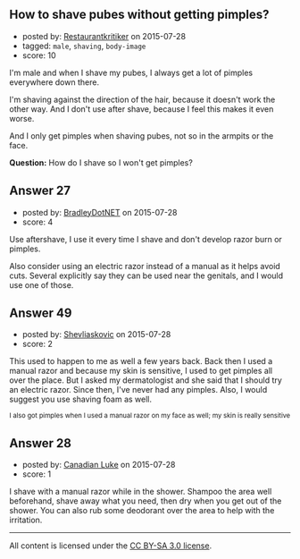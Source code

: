 ## How to shave pubes without getting pimples?

- posted by: [Restaurantkritiker](https://stackexchange.com/users/1236128/restaurantkritiker) on 2015-07-28
- tagged: `male`, `shaving`, `body-image`
- score: 10

I'm male and when I shave my pubes, I always get a lot of pimples everywhere down there.

I'm shaving against the direction of the hair, because it doesn't work the other way. And I don't use after shave, because I feel this makes it even worse.

And I only get pimples when shaving pubes, not so in the armpits or the face.

**Question:** How do I shave so I won't get pimples?


## Answer 27

- posted by: [BradleyDotNET](https://stackexchange.com/users/1989163/bradleydotnet) on 2015-07-28
- score: 4

Use aftershave, I use it every time I shave and don't develop razor burn or pimples.

Also consider using an electric razor instead of a manual as it helps avoid cuts. Several explicitly say they can be used near the genitals, and I would use one of those.


## Answer 49

- posted by: [Shevliaskovic](https://stackexchange.com/users/2701794/shevliaskovic) on 2015-07-28
- score: 2

This used to happen to me as well a few years back. Back then I used a manual razor and because my skin is sensitive, I used to get pimples all over the place. But I asked my dermatologist and she said that I should try an electric razor. Since then, I've never had any pimples. Also, I would suggest you use shaving foam as well. 

<sub>I also got pimples when I used a manual razor on my face as well; my skin is really sensitive</sub>


## Answer 28

- posted by: [Canadian Luke](https://stackexchange.com/users/20957/canadian-luke) on 2015-07-28
- score: 1

I shave with a manual razor while in the shower. Shampoo the area well beforehand, shave away what you need, then dry when you get out of the shower. You can also rub some deodorant over the area to help with the irritation.



---

All content is licensed under the [CC BY-SA 3.0 license](https://creativecommons.org/licenses/by-sa/3.0/).
